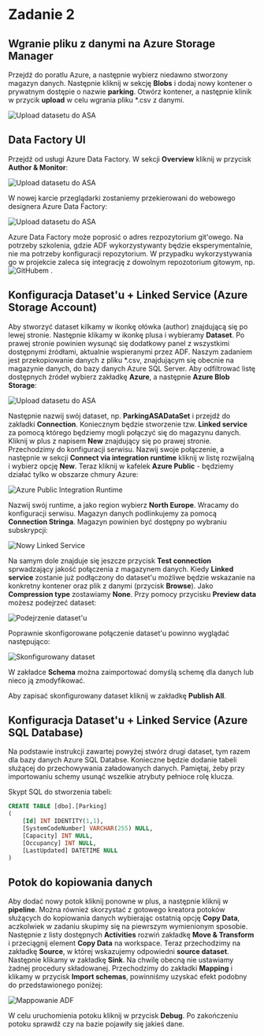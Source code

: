 # Zadanie 2

## Wgranie pliku z danymi na Azure Storage Manager

Przejdź do poratlu Azure, a następnie wybierz niedawno stworzony magazyn danych. Następnie kliknij w sekcję **Blobs** i dodaj nowy kontener o prywatnym dostępie o nazwie **parking**. Otwórz kontener, a następnie klinik w przycik **upload** w celu wgrania pliku *.csv z danymi.

![Upload datasetu do ASA](../Imgs/UploadDatasetASA.PNG)

## Data Factory UI

Przejdź od usługi Azure Data Factory. W sekcji **Overview** kliknij w przycisk **Author & Monitor**:

![Upload datasetu do ASA](../Imgs/AuthorAndMonitorADF.png)

W nowej karcie przeglądarki zostaniemy przekierowani do webowego designera Azure Data Factory:

![Upload datasetu do ASA](../Imgs/WebDesignerADF.PNG)

Azure Data Factory może poprosić o adres rezpozytorium git'owego. Na potrzeby szkolenia, gdzie ADF wykorzystywanty będzie eksperymentalnie, nie ma potrzeby konfiguracji repozytorium. W przypadku wykorzystywania go w projekcie zaleca się integrację z dowolnym repozotorium gitowym, np. ![GitHubem](https://azure.microsoft.com/en-us/blog/azure-data-factory-visual-tools-now-supports-github-integration/) .

## Konfiguracja Dataset'u + Linked Service (Azure Storage Account)

Aby stworzyć dataset kilkamy w ikonkę ołówka (author) znajdującą się po lewej stronie. Następnie klikamy w ikonkę plusa i wybieramy **Dataset**. Po prawej stronie powinien wysunąć się dodatkowy panel z wszystkimi dostępnymi źródłami, aktualnie wspieranymi przez ADF. Naszym zadaniem jest przekopiowanie danych z pliku *.csv, znajdującym się obecnie na magazynie danych, do bazy danych Azure SQL Server. Aby odfiltrować listę dostępnych źródeł wybierz zakładkę **Azure**, a następnie **Azure Blob Storage**:

![Upload datasetu do ASA](../Imgs/DataSetASA.png)

Następnie nazwij swój dataset, np. **ParkingASADataSet** i przejdź do zakładki **Connection**. Koniecznym będzie stworzenie tzw. **Linked service** za pomocą którego będziemy mogli połączyć się do magazynu danych. Kliknij w plus z napisem **New** znajdujący się po prawej stronie. Przechodzimy do konfiguracji serwisu. Nazwij swoje połączenie, a następnie w sekcji **Connect via integration runtime** kliknij w listę rozwijalną i wybierz opcję **New**. Teraz kliknij w kafelek **Azure Public** - będziemy działać tylko w obszarze chmury Azure:

![Azure Public Integration Runtime](../Imgs/IntegrationRuntimeAzureADF.png)

Nazwij swój runtime, a jako region wybierz **North Europe**. Wracamy do konfiguracji serwisu. Magazyn danych podlinkujemy za pomocą **Connection Stringa**. Magazyn powinien być dostępny po wybraniu subskrypcji:

![Nowy Linked Service](../Imgs/NewLinkedService.png)

Na samym dole znajduje się jeszcze przycisk **Test connection** sprwadzający jakość połączenia z magazynem danych.
Kiedy **Linked service** zostanie już podłączony do dataset'u możliwe będzie wskazanie na konkretny kontener oraz plik z danymi (przycisk **Browse**). Jako **Compression type** zostawiamy **None**. Przy pomocy przycisku **Preview  data** możesz podejrzeć dataset:

![Podejrzenie dataset'u](../Imgs/PreviewDataset.png)

Poprawnie skonfigorowane połączenie dataset'u powinno wyglądać następująco:

![Skonfigurowany dataset](../Imgs/ConfiguredDataSetConnection.png)

W zakładce **Schema** można zaimportować domyślą schemę dla danych lub nieco ją zmodyfikować.

Aby zapisać skonfigurowany dataset kliknij w zakładkę **Publish All**.

## Konfiguracja Dataset'u + Linked Service (Azure SQL Database)

Na podstawie instrukcji zawartej powyżej stwórz drugi dataset, tym razem dla bazy danych Azure SQL Databse. Konieczne będzie dodanie tabeli służącej do przechowywania załadowanych danych. Pamiętaj, żeby przy importowaniu schemy usunąć wszelkie atrybuty pełnioce rolę klucza.

Skypt SQL do stworzenia tabeli:

```sql
CREATE TABLE [dbo].[Parking]
(
	[Id] INT IDENTITY(1,1),
	[SystemCodeNumber] VARCHAR(255) NULL,
	[Capacity] INT NULL,
	[Occupancy] INT NULL,
	[LastUpdated] DATETIME NULL
)
```

## Potok do kopiowania danych

Aby dodać nowy potok kliknij ponowne w plus, a następnie kliknij w **pipeline**. Można również skorzystać z gotowego kreatora potoków służących do kopiowania danych wybierając ostatnią opcję **Copy Data**, aczkolwiek w zadaniu skupimy się na piewrszym wymienionym sposobie. Następnie z listy dostępnych **Activities** rozwiń zakładkę **Move & Transform** i przeciągnij element **Copy Data** na workspace. Teraz przechodzimy na zakładkę **Source**, w której wskazujemy odpowiedni **source dataset**. Następnie klikamy w zakładkę **Sink**. Na chwilę obecną nie ustawiamy żadnej procedury składowanej. Przechodzimy do zakładki **Mapping** i klikamy w przycisk **Import schemas**, powinniśmy uzyskać efekt podobny do przedstawionego poniżej:

![Mappowanie ADF](../Imgs/MappingADF.png)

W celu uruchomienia potoku kliknij w przycisk **Debug**. Po zakończeniu potoku sprawdź czy na bazie pojawiły się jakieś dane.